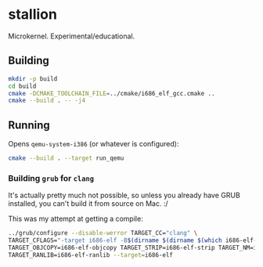 # stallion
Microkernel. Experimental/educational.

## Building

```bash
mkdir -p build
cd build
cmake -DCMAKE_TOOLCHAIN_FILE=../cmake/i686_elf_gcc.cmake ..
cmake --build . -- -j4
```

## Running
Opens `qemu-system-i386` (or whatever is configured):

```bash
cmake --build . --target run_qemu
```
### Building `grub` for `clang`
It's actually pretty much not possible, so unless you already have GRUB installed,
you can't build it from source on Mac. :/

This was my attempt at getting a compile:

```bash
../grub/configure --disable-werror TARGET_CC="clang" \
TARGET_CFLAGS="-target i686-elf -B$(dirname $(dirname $(which i686-elf-ar)))" \
TARGET_OBJCOPY=i686-elf-objcopy TARGET_STRIP=i686-elf-strip TARGET_NM=i686-elf-nm \
TARGET_RANLIB=i686-elf-ranlib --target=i686-elf 
```
